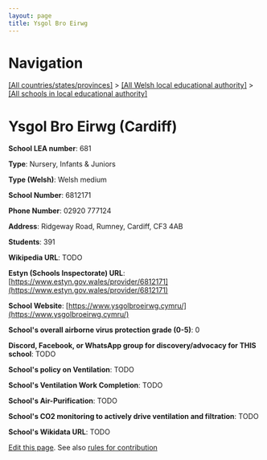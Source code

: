 ```yaml
---
layout: page
title: Ysgol Bro Eirwg
---
```

# Navigation

[[All countries/states/provinces]](../../..) > [[All Welsh local educational authority]](../..) > [[All schools in local educational authority]](..)

# Ysgol Bro Eirwg (Cardiff)

**School LEA number**: 681

**Type**: Nursery, Infants & Juniors

**Type (Welsh)**: Welsh medium

**School Number**: 6812171

**Phone Number**: 02920 777124

**Address**: Ridgeway Road, Rumney, Cardiff, CF3 4AB

**Students**: 391

**Wikipedia URL**: TODO

**Estyn (Schools Inspectorate) URL**: [https://www.estyn.gov.wales/provider/6812171](https://www.estyn.gov.wales/provider/6812171)

**School Website**: [https://www.ysgolbroeirwg.cymru/](https://www.ysgolbroeirwg.cymru/)

**School's overall airborne virus protection grade (0-5)**: 0

**Discord, Facebook, or WhatsApp group for discovery/advocacy for THIS school**: TODO

**School's policy on Ventilation**: TODO

**School's Ventilation Work Completion**: TODO

**School's Air-Purification**: TODO

**School's CO2 monitoring to actively drive ventilation and filtration**: TODO

**School's Wikidata URL**: TODO




[Edit this page](https://github.com/VentilationProject/Wales/edit/prif/./Cardiff/Ysgol_Bro_Eirwg.md). See also [rules for contribution](../../../contribution-rules/)